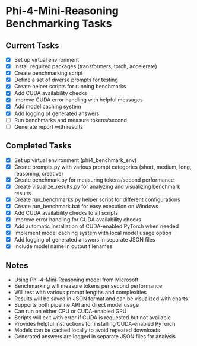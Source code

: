 # Phi-4-Mini-Reasoning Benchmarking Tasks

## Current Tasks
- [x] Set up virtual environment
- [x] Install required packages (transformers, torch, accelerate)
- [x] Create benchmarking script
- [x] Define a set of diverse prompts for testing
- [x] Create helper scripts for running benchmarks
- [x] Add CUDA availability checks
- [x] Improve CUDA error handling with helpful messages
- [x] Add model caching system
- [x] Add logging of generated answers
- [ ] Run benchmarks and measure tokens/second
- [ ] Generate report with results

## Completed Tasks
- [x] Set up virtual environment (phi4_benchmark_env)
- [x] Create prompts.py with various prompt categories (short, medium, long, reasoning, creative)
- [x] Create benchmark.py for measuring tokens/second performance
- [x] Create visualize_results.py for analyzing and visualizing benchmark results
- [x] Create run_benchmarks.py helper script for different configurations
- [x] Create run_benchmark.bat for easy execution on Windows
- [x] Add CUDA availability checks to all scripts
- [x] Improve error handling for CUDA availability checks
- [x] Add automatic installation of CUDA-enabled PyTorch when needed
- [x] Implement model caching system with local model usage option
- [x] Add logging of generated answers in separate JSON files
- [x] Include model name in output filenames

## Notes
- Using Phi-4-Mini-Reasoning model from Microsoft
- Benchmarking will measure tokens per second performance
- Will test with various prompt lengths and complexities
- Results will be saved in JSON format and can be visualized with charts
- Supports both pipeline API and direct model usage
- Can run on either CPU or CUDA-enabled GPU
- Scripts will exit with error if CUDA is requested but not available
- Provides helpful instructions for installing CUDA-enabled PyTorch
- Models can be cached locally to avoid repeated downloads
- Generated answers are logged in separate JSON files for analysis
